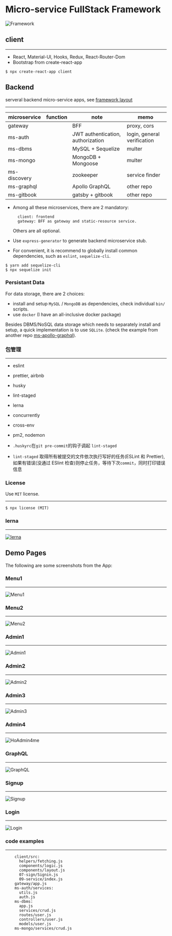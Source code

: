 # Micro-service FullStack Framework

![Framework](etc/imgs/framework.png)

## client

---

- React, Material-UI, Hooks, Redux, React-Router-Dom
- Bootstrap from create-react-app

```shell
$ npx create-react-app client
```

## Backend

serveral backend micro-service apps, see [framework layout](etc/imgs/framework.png)

---

| microservice | function | note                              | memo                        |
| ------------ | -------- | --------------------------------- | --------------------------- |
| gateway      |          | BFF                               | proxy, cors                 |
| ms-auth      |          | JWT authentication, authorization | login, general verification |
| ms-dbms      |          | MySQL + Sequelize                 | multer                      |
| ms-mongo     |          | MongoDB + Mongoose                | multer                      |
| ms-discovery |          | zookeeper                         | service finder              |
| ms-graphql   |          | Apollo GraphQL                    | other repo                  |
| ms-gitbook   |          | gatsby + gitbook                  | other repo                  |

- Among all these microservices, there are 2 mandatory:

  ```text
    client: frontend
    gateway: BFF as gateway and static-resource service.
  ```

  Others are all optional.

- Use `express-generator` to generate backend microservice stub.
- For convenient, it is recommend to globally install common dependencies, such as `eslint`, `sequelize-cli`.

```shell
$ yarn add sequelize-cli
$ npx sequelize init
```

### Persistant Data

For data storage, there are 2 choices:

- install and setup `MySQL` / `MongoDB` as dependencies, check individual `bin/` scripts.
- use `docker` (I have an all-inclusive docker package)

Besides DBMS/NoSQL data storage which needs to separately install and setup, a quick implementation is to use `SQLite`. (check the example from another repo [ms-apollo-graphql](https://github.com/jxjwilliam/ms-apollo-graphql.git)).

### 包管理

---

- eslint
- prettier, airbnb
- husky
- lint-staged
- lerna
- concurrently
- cross-env
- pm2, nodemon

- `.huskyrc`在`git pre-commit`的钩子调起 `lint-staged`
- `lint-staged` 取得所有被提交的文件依次执行写好的任务(ESLint 和 Prettier), 如果有错误(没通过 ESlint 检查)则停止任务，等待下次`commit`，同时打印错误信息

### License

Use `MIT` license.

---

```shell
$ npx license (MIT)
```

### lerna

---

[![lerna](https://img.shields.io/badge/maintained%20with-lerna-cc00ff.svg)](https://lerna.js.org/)

## Demo Pages

The following are some screenshots from the App:

### Menu1

---

![Menu1](etc/imgs/menu1.PNG)

### Menu2

---

![Menu2](etc/imgs/menu2.PNG)

### Admin1

---

![Admin1](etc/imgs/admin1.PNG)

### Admin2

---

![Admin2](etc/imgs/admin2.PNG)

### Admin3

---

![Admin3](etc/imgs/admin3.PNG)

### Admin4

---

![HoAdmin4me](etc/imgs/admin4.PNG)

### GraphQL

---

![GraphQL](etc/imgs/graphql.PNG)

### Signup

---

![Signup](etc/imgs/signup.PNG)

### Login

---

![Login](etc/imgs/login.PNG)

### code examples

---

```text
    client/src:
      helpers/fetching.js
      components/logic.js
      components/layout.js
      07-sign/Signin.js
      09-service/index.js
    gateway/app.js
    ms-auth/services:
      utils.js
      auth.js
    ms-dbms:
      app.js
      services/crud.js
      routes/user.js
      controllers/user.js
      models/user.js
    ms-mongo/services/crud.js
```
